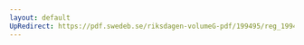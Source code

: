 ```yaml
---
layout: default
UpRedirect: https://pdf.swedeb.se/riksdagen-volumeG-pdf/199495/reg_199495/reg_199495_0080.pdf
---
```

